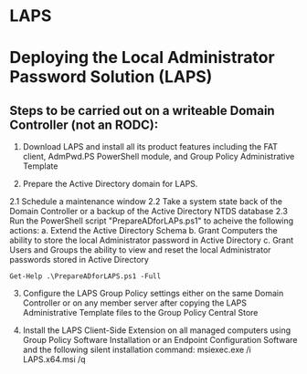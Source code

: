 # LAPS
<H1> Deploying the Local Administrator Password Solution (LAPS) </H1>

<H2> Steps to be carried out on a writeable Domain Controller (not an RODC): </H2>

1.	Download LAPS and install all its product features including the FAT client, AdmPwd.PS PowerShell module, and Group Policy Administrative Template

2.	Prepare the Active Directory domain for LAPS.

2.1 Schedule a maintenance window
2.2 Take a system state back of the Domain Controller or a backup of the Active Directory NTDS database 
2.3 Run the PowerShell script "PrepareADforLAPs.ps1" to acheive the following actions: 
    a. Extend the Active Directory Schema
    b. Grant Computers the ability to store the local Administrator password in Active Directory
    c. Grant Users and Groups the ability to view and reset the local Administrator passwords stored in Active Directory
    
    Get-Help .\PrepareADforLAPS.ps1 -Full

3.	Configure the LAPS Group Policy settings either on the same Domain Controller or on any member server after copying the LAPS Administrative Template files to the Group Policy Central Store

4.	Install the LAPS Client-Side Extension on all managed computers using Group Policy Software Installation or an Endpoint Configuration Software and the following silent installation command: msiexec.exe /i LAPS.x64.msi /q
